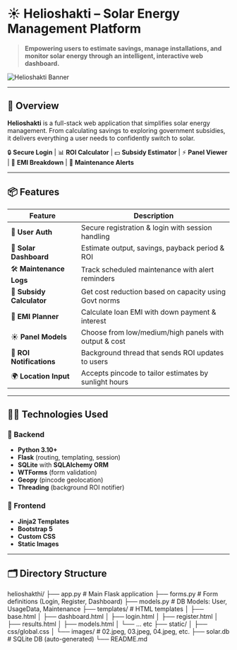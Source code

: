 # ☀️ Helioshakti – Solar Energy Management Platform

> **Empowering users to estimate savings, manage installations, and monitor solar energy through an intelligent, interactive web dashboard.**

![Helioshakti Banner](https://raw.githubusercontent.com/manii5228/helioshakthi/main/static/images/banner.jpg)

---

## 🚀 Overview

**Helioshakti** is a full-stack web application that simplifies solar energy management. From calculating savings to exploring government subsidies, it delivers everything a user needs to confidently switch to solar.

🔒 **Secure Login** | 📊 **ROI Calculator** | 💵 **Subsidy Estimator** | ⚡ **Panel Viewer** | 🧾 **EMI Breakdown** | 🔧 **Maintenance Alerts**

---

## 📦 Features

| Feature                   | Description |
|---------------------------|-------------|
| 🔐 **User Auth**          | Secure registration & login with session handling |
| 🧮 **Solar Dashboard**    | Estimate output, savings, payback period & ROI |
| 🛠️ **Maintenance Logs**  | Track scheduled maintenance with alert reminders |
| 💸 **Subsidy Calculator** | Get cost reduction based on capacity using Govt norms |
| 🏦 **EMI Planner**        | Calculate loan EMI with down payment & interest |
| ☀️ **Panel Models**       | Choose from low/medium/high panels with output & cost |
| 🔁 **ROI Notifications**  | Background thread that sends ROI updates to users |
| 🌍 **Location Input**     | Accepts pincode to tailor estimates by sunlight hours |

---

## 🧑‍💻 Technologies Used

### 🧠 Backend  
- **Python 3.10+**
- **Flask** (routing, templating, session)
- **SQLite** with **SQLAlchemy ORM**
- **WTForms** (form validation)
- **Geopy** (pincode geolocation)
- **Threading** (background ROI notifier)

### 🎨 Frontend  
- **Jinja2 Templates**
- **Bootstrap 5**
- **Custom CSS**
- **Static Images**

---

## 🗂️ Directory Structure
helioshakthi/
├── app.py # Main Flask application
├── forms.py # Form definitions (Login, Register, Dashboard)
├── models.py # DB Models: User, UsageData, Maintenance
├── templates/ # HTML templates
│ ├── base.html
│ ├── dashboard.html
│ ├── login.html
│ ├── register.html
│ ├── results.html
│ ├── models.html
│ └── ... etc
├── static/
│ ├── css/global.css
│ └── images/ # 02.jpeg, 03.jpeg, 04.jpeg, etc.
├── solar.db # SQLite DB (auto-generated)
└── README.md
